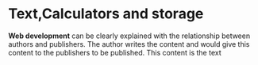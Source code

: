 <h1>Text,Calculators and storage</h1>
<b>Web development</b> can be clearly explained with the relationship between authors and publishers. The author writes the content and would give this content to the publishers to be published. This content is the text
